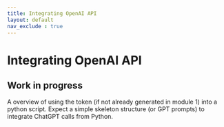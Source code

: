 ```yaml
---
title: Integrating OpenAI API
layout: default
nav_exclude : true
---
```


# Integrating OpenAI API

## Work in progress

A overview of using the token (if not already generated in module 1) into a python script.
Expect a simple skeleton structure (or GPT prompts) to integrate ChatGPT calls from Python.